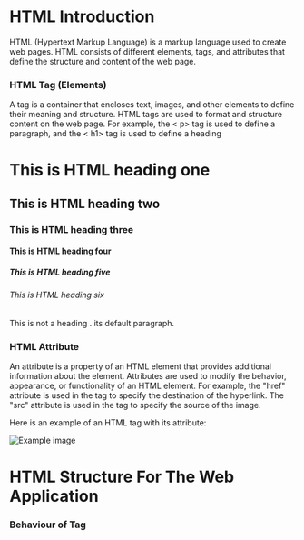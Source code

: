 <h1>HTML Introduction</h1>
<p>HTML (Hypertext Markup Language) is a markup language used to create web pages. HTML consists of different elements, tags, and attributes that define the structure and content of the web page.</p>
<h3>HTML Tag (Elements)</h3>
<p>A tag is a container that encloses text, images, and other elements to define their meaning and structure. HTML tags are used to format and structure content on the web page. For example, the < p> tag is used to define a paragraph, and the < h1> tag is used to define a heading</p>
<h1>This is HTML heading one</h1>
<h2>This is HTML heading two</h2>
<h3>This is HTML heading three</h3>
<h4>This is HTML heading four</h4>
<h5>This is HTML heading five</h5>
<h6>This is HTML heading six</h6>
<h7>This is not a heading . its default paragraph.</h7>
<h3>HTML Attribute</h3>
<p>An attribute is a property of an HTML element that provides additional information about the element. Attributes are used to modify the behavior, appearance, or functionality of an HTML element. For example, the "href" attribute is used in the tag to specify the destination of the hyperlink. The "src" attribute is used in the  tag to specify the source of the image.</p>
<p>Here is an example of an HTML tag with its attribute:</p>
    <img src="example.jpg" alt="Example image">
<h1>HTML Structure For The Web Application</h1>
<!DOCTYPE html>
<html lang="en">
<head>
    <meta charset="UTF-8">
    <meta http-equiv="X-UA-Compatible" content="IE=edge">
    <meta name="viewport" content="width=device-width, initial-scale=1.0">
    <meta name="description" content="HTML Structure With Meta Tag">
    <meta name="keywords" content="HTML, HTML5, HTML Template">
    <meta name="author" content="punit katiyar">
    <title>HTML Structure</title>
</head>
<body>
 
    
</body>
</html>   
<h3>Behaviour of Tag</h3>

